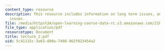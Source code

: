 ```yaml
---
content_type: resource
description: This resource includes information on long term issues, and near term
  issues.
file: /media/https%3A/open-learning-course-data-rc.s3.amazonaws.com/21h-116j-the-civil-war-and-reconstruction-fall-2005/5c41115c3a63d89a7408462f023454a2_lecture_2.pdf
file_type: application/pdf
resourcetype: Document
title: lecture_2.pdf
uid: 5c41115c-3a63-d89a-7408-462f023454a2
---
```

